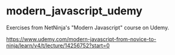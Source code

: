 # modern_javascript_udemy

Exercises from NetNinja's "Modern Javascript" course on Udemy. 

https://www.udemy.com/modern-javascript-from-novice-to-ninja/learn/v4/t/lecture/14256752?start=0
